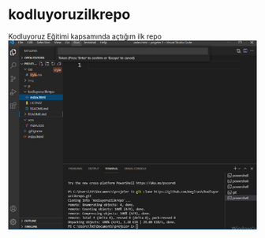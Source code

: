# kodluyoruzilkrepo
Kodluyoruz Eğitimi kapsamında açtığım ilk repo
![kodluyoruzilkrepo](.\kodluyoruzilkrepo.PNG)

